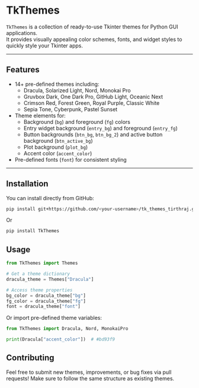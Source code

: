 # TkThemes

`TkThemes` is a collection of ready-to-use Tkinter themes for Python GUI applications.  
It provides visually appealing color schemes, fonts, and widget styles to quickly style your Tkinter apps.

---

## Features

- 14+ pre-defined themes including:
  - Dracula, Solarized Light, Nord, Monokai Pro
  - Gruvbox Dark, One Dark Pro, GitHub Light, Oceanic Next
  - Crimson Red, Forest Green, Royal Purple, Classic White
  - Sepia Tone, Cyberpunk, Pastel Sunset
- Theme elements for:
  - Background (`bg`) and foreground (`fg`) colors
  - Entry widget background (`entry_bg`) and foreground (`entry_fg`)
  - Button backgrounds (`btn_bg`, `btn_bg_2`) and active button background (`btn_active_bg`)
  - Plot background (`plot_bg`)
  - Accent color (`accent_color`)
- Pre-defined fonts (`font`) for consistent styling

---

## Installation

You can install directly from GitHub:

```bash
pip install git+https://github.com/<your-username>/tk_themes_tirthraj.git
```

Or 

```bash
pip install TkThemes
```

## Usage
```python
from TkThemes import Themes

# Get a theme dictionary
dracula_theme = Themes["Dracula"]

# Access theme properties
bg_color = dracula_theme["bg"]
fg_color = dracula_theme["fg"]
font = dracula_theme["font"]

```
Or import pre-defined theme variables:
```python
from TkThemes import Dracula, Nord, MonokaiPro

print(Dracula["accent_color"])  # #bd93f9

```

## Contributing

Feel free to submit new themes, improvements, or bug fixes via pull requests!
Make sure to follow the same structure as existing themes.

